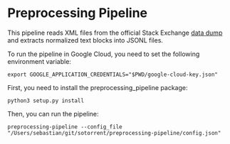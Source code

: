 # Preprocessing Pipeline

This pipeline reads XML files from the official Stack Exchange 
[data dump](https://archive.org/details/stackexchange) and extracts normalized text blocks into JSONL files.

To run the pipeline in Google Cloud, you need to set the following environment variable:

    export GOOGLE_APPLICATION_CREDENTIALS="$PWD/google-cloud-key.json"

First, you need to install the preprocessing_pipeline package:

    python3 setup.py install

Then, you can run the pipeline:

    preprocessing-pipeline --config_file "/Users/sebastian/git/sotorrent/preprocessing-pipeline/config.json"
